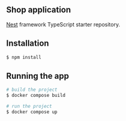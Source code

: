 ## Shop application

[Nest](https://github.com/nestjs/nest) framework TypeScript starter repository.

## Installation

```bash
$ npm install
```

## Running the app

```bash
# build the project
$ docker compose build

# run the project
$ docker compose up